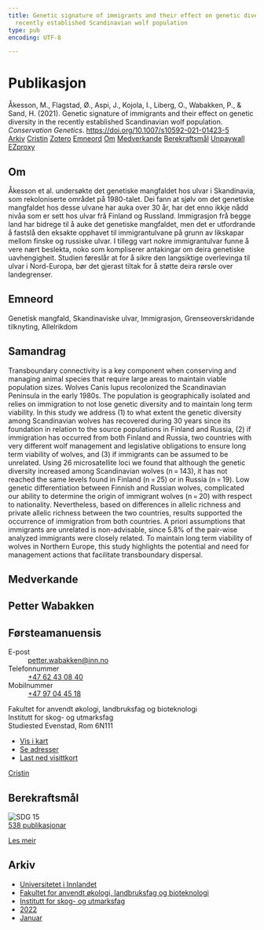 ```yaml
---
title: Genetic signature of immigrants and their effect on genetic diversity in the
  recently established Scandinavian wolf population
type: pub
encoding: UTF-8

---
```

<h1>Publikasjon</h1>
<article id="csl-bib-container-YS6Y5LLY" class="csl-bib-container">
  <div class="csl-bib-body"> <div class="csl-entry">Åkesson, M., Flagstad, Ø., Aspi, J., Kojola, I., Liberg, O., Wabakken, P., &#38; Sand, H. (2021). Genetic signature of immigrants and their effect on genetic diversity in the recently established Scandinavian wolf population. <i>Conservation Genetics</i>. <a href="https://doi.org/10.1007/s10592-021-01423-5">https://doi.org/10.1007/s10592-021-01423-5</a></div> </div>
  <div class="csl-bib-buttons">
    <a href="#taxonomy-article-YS6Y5LLY" alt="archive" class="csl-bib-button">Arkiv</a>
    <a href="https://app.cristin.no/results/show.jsf?id=1981561" alt="Cristin" class="csl-bib-button">Cristin</a>
    <a href="http://zotero.org/groups/5881554/items/YS6Y5LLY" alt="Zotero" class="csl-bib-button">Zotero</a>
    <a href="#keywords-article-YS6Y5LLY" alt="keywords" class="csl-bib-button">Emneord</a>
    <a href="#about-article-YS6Y5LLY" alt="about_pub" class="csl-bib-button">Om</a>
    <a href="#contributors-article-YS6Y5LLY" alt="contributors" class="csl-bib-button">Medverkande</a>
    <a href="#sdg-article-YS6Y5LLY" alt="sdg" class="csl-bib-button">Berekraftsmål</a>
    <a href="https://link.springer.com/content/pdf/10.1007/s10592-021-01423-5.pdf" alt="Unpaywall" class="csl-bib-button">Unpaywall</a>
    <a href="https://link.springer.com/content/pdf/10.1007/s10592-021-01423-5.pdf" alt="EZproxy" class="csl-bib-button">EZproxy</a>
  </div>
  <div id="csl-bib-meta-container-YS6Y5LLY"></div>
</article>
<div id="csl-bib-meta-YS6Y5LLY" class="csl-bib-meta">
  <article id="about-article-YS6Y5LLY" class="about_pub-article">
    <h1>Om</h1>
    Åkesson et al. undersøkte det genetiske mangfaldet hos ulvar i Skandinavia, som rekoloniserte området på 1980-talet. Dei fann at sjølv om det genetiske mangfaldet hos desse ulvane har auka over 30 år, har det enno ikkje nådd nivåa som er sett hos ulvar frå Finland og Russland. Immigrasjon frå begge land har bidrege til å auke det genetiske mangfaldet, men det er utfordrande å fastslå den eksakte opphavet til immigrantulvane på grunn av likskapar mellom finske og russiske ulvar. I tillegg vart nokre immigrantulvar funne å vere nært beslekta, noko som kompliserer antakingar om deira genetiske uavhengigheit. Studien føreslår at for å sikre den langsiktige overlevinga til ulvar i Nord-Europa, bør det gjerast tiltak for å støtte deira rørsle over landegrenser.
  </article>
  <article id="keywords-article-YS6Y5LLY" class="keywords-article">
    <h1>Emneord</h1>
    Genetisk mangfald, Skandinaviske ulvar, Immigrasjon, Grenseoverskridande tilknyting, Allelrikdom
  </article>
  <article id="abstract-article-YS6Y5LLY" class="abstract-article">
    <h1>Samandrag</h1>
    Transboundary connectivity is a key component when conserving and managing animal species that require large areas to maintain viable population sizes. Wolves Canis lupus recolonized the Scandinavian Peninsula in the early 1980s. The population is geographically isolated and relies on immigration to not lose genetic diversity and to maintain long term viability. In this study we address (1) to what extent the genetic diversity among Scandinavian wolves has recovered during 30 years since its foundation in relation to the source populations in Finland and Russia, (2) if immigration has occurred from both Finland and Russia, two countries with very different wolf management and legislative obligations to ensure long term viability of wolves, and (3) if immigrants can be assumed to be unrelated. Using 26 microsatellite loci we found that although the genetic diversity increased among Scandinavian wolves (n = 143), it has not reached the same levels found in Finland (n = 25) or in Russia (n = 19). Low genetic differentiation between Finnish and Russian wolves, complicated our ability to determine the origin of immigrant wolves (n = 20) with respect to nationality. Nevertheless, based on differences in allelic richness and private allelic richness between the two countries, results supported the occurrence of immigration from both countries. A priori assumptions that immigrants are unrelated is non-advisable, since 5.8% of the pair-wise analyzed immigrants were closely related. To maintain long term viability of wolves in Northern Europe, this study highlights the potential and need for management actions that facilitate transboundary dispersal.
  </article>
  <article id="contributors-article-YS6Y5LLY" class="contributors-article">
    <h1>Medverkande</h1>
    <div class="personas"> <div class="vrtx-hinn-person-card"> <div class="photo"> <i class="lar la-user-circle missing-person"></i> </div> <div class="info"> <hgroup><h1>Petter Wabakken</h1> <h2>Førsteamanuensis</h2> </hgroup><dl> <dt>E-post</dt> <dd> <a href="mailto:petter.wabakken@inn.no">petter.wabakken@inn.no</a> </dd> <dt>Telefonnummer</dt> <dd><a href="tel:+4762430840"> +47 62 43 08 40 </a></dd> <dt>Mobilnummer</dt> <dd><a href="tel:+4797044518"> +47 97 04 45 18 </a></dd> </dl> <p> Fakultet for anvendt økologi, landbruksfag og bioteknologi<br> Institutt for skog- og utmarksfag<br> Studiested Evenstad, Rom 6N111 </p> <ul class="vrtx-hinn-links"> <li><a href="https://www.google.com/maps?q=61.42516,11.07813">Vis i kart</a></li> <li><a href="https://www.inn.no/finn-en-ansatt/petter-wabakken.html#vrtx-hinn-addresses">Se adresser</a></li> <li><a href="https://www.inn.no/finn-en-ansatt/petter-wabakken.html?vrtx=vcf">Last ned visittkort</a></li> </ul> </div> </div> <a href="https://app.cristin.no/persons/show.jsf?id=328337" alt="Cristin URL" class="personas-cristin">Cristin</a> </div>
  </article>
  <article id="sdg-article-YS6Y5LLY" class="sdg-article">
    <h1>Berekraftsmål</h1>
    <div class="sdg-container"><div id="sdg15" class="sdg">
        <img src="{{< params subfolder >}}images/sdg/sdg15_nn.png" class="image" alt="SDG 15">
        <div class="sdg-overlay">
          <a href="/nn/archive/?key=?sdg=15#archive" class="sdg-publication-count"><span>538</span> publikasjonar</a>
          <p><a href="https://fn.no/om-fn/fns-baerekraftsmaal/livet-paa-land?lang=nno-NO" class="sdg-read-more">Les meir</a></p>
        </div>
      </div></div>
  </article>
  <article id="taxonomy-article-YS6Y5LLY" class="taxonomy-article">
    <h1>Arkiv</h1>
    <ul>
      <li>
        <a href="/nn/archive/?key=3DCRN523">Universitetet i Innlandet</a>
      </li>
      <li>
        <a href="/nn/archive/?key=T77LXH6D">Fakultet for anvendt økologi, landbruksfag og bioteknologi</a>
      </li>
      <li>
        <a href="/nn/archive/?key=7TRARPE3">Institutt for skog- og utmarksfag</a>
      </li>
      <li>
        <a href="/nn/archive/?key=H9K9UC39">2022</a>
      </li>
      <li>
        <a href="/nn/archive/?key=4SV53R2U">Januar</a>
      </li>
    </ul>
  </article>
</div>
